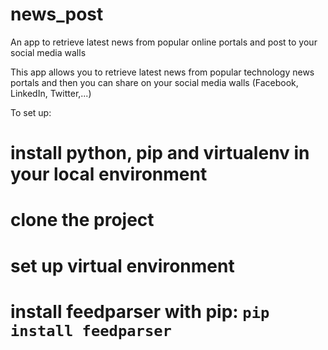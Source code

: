 # news_post
An app to retrieve latest news from popular online portals and post to your social media walls

This app allows you to retrieve latest news from popular technology news portals and then you can share on your social media walls (Facebook, LinkedIn, Twitter,...)

To set up:

# install python, pip and virtualenv in your local environment
# clone the project
# set up virtual environment
# install feedparser with pip: `pip install feedparser`
